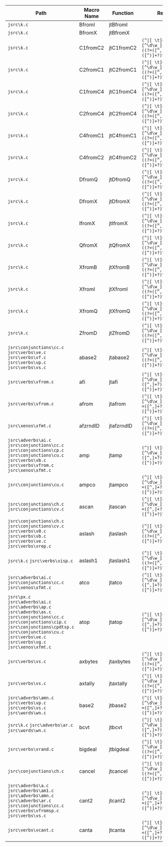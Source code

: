 |Path|Macro Name|Function|Regex|Replace|
|---|---|---|---|---|
|`jsrc\k.c`|BfromI|jtBfromI|
|`jsrc\k.c`|BfromX|jtBfromX|
|`jsrc\k.c`|C1fromC2|jtC1fromC2|`(^\|[ \t]+\|[^\d\w_])C1fromC2\((?=([^,]+?),([^)]+?)\))`|`\1jtC1fromC2(jt,`|
|`jsrc\k.c`|C2fromC1|jtC2fromC1|`(^\|[ \t]+\|[^\d\w_])C2fromC1\((?=([^,]+?),([^)]+?)\))`|`\1jtC2fromC1(jt,`|
|`jsrc\k.c`|C1fromC4|jtC1fromC4|`(^\|[ \t]+\|[^\d\w_])C1fromC4\((?=([^,]+?),([^)]+?)\))`|`\1jtC1fromC4(jt,`|
|`jsrc\k.c`|C2fromC4|jtC2fromC4|`(^\|[ \t]+\|[^\d\w_])C2fromC4\((?=([^,]+?),([^)]+?)\))`|`\1jtC2fromC4(jt,`|
|`jsrc\k.c`|C4fromC1|jtC4fromC1|`(^\|[ \t]+\|[^\d\w_])C4fromC1\((?=([^,]+?),([^)]+?)\))`|`\1jtC4fromC1(jt,`|
|`jsrc\k.c`|C4fromC2|jtC4fromC2|`(^\|[ \t]+\|[^\d\w_])C4fromC2\((?=([^,]+?),([^)]+?)\))`|`\1jtC4fromC2(jt,`|
|`jsrc\k.c`|DfromQ|jtDfromQ|`(^\|[ \t]+\|[^\d\w_])DfromQ\((?=([^,]+?),([^)]+?)\))`|`\1jtDfromQ(jt,`|
|`jsrc\k.c`|DfromX|jtDfromX|`(^\|[ \t]+\|[^\d\w_])DfromX\((?=([^,]+?),([^)]+?)\))`|`\1jtDfromX(jt,`|
|`jsrc\k.c`|IfromX|jtIfromX|`(^\|[ \t]+\|[^\d\w_])IfromX\((?=([^,]+?),([^)]+?)\))`|`\1jtIfromX(jt,`|
|`jsrc\k.c`|QfromX|jtQfromX|`(^\|[ \t]+\|[^\d\w_])QfromX\((?=([^,]+?),([^)]+?)\))`|`\1jtQfromX(jt,`|
|`jsrc\k.c`|XfromB|jtXfromB|`(^\|[ \t]+\|[^\d\w_])XfromB\((?=([^,]+?),([^)]+?)\))`|`\1jtXfromB(jt,`|
|`jsrc\k.c`|XfromI|jtXfromI|`(^\|[ \t]+\|[^\d\w_])XfromI\((?=([^,]+?),([^)]+?)\))`|`\1jtXfromI(jt,`|
|`jsrc\k.c`|XfromQ|jtXfromQ|`(^\|[ \t]+\|[^\d\w_])XfromQ\((?=([^,]+?),([^)]+?)\))`|`\1jtXfromQ(jt,`|
|`jsrc\k.c`|ZfromD|jtZfromD|`(^\|[ \t]+\|[^\d\w_])ZfromD\((?=([^,]+?),([^)]+?)\))`|`\1jtZfromD(jt,`|
|`jsrc\conjunctions\cc.c` `jsrc\verbs\ve.c` `jsrc\verbs\vf.c` `jsrc\verbs\vp.c` `jsrc\verbs\vs.c`|abase2|jtabase2|`(^\|[ \t]+\|[^\d\w_])abase2\((?=([^,]+?),([^)]+?)\))`|`\1jtabase2(jt,`|
|`jsrc\verbs\vfrom.c`|afi|jtafi|`(^\|[ \t]+\|[^\d\w_])afi\((?=([^,]+?),([^)]+?)\))`|`\1jtafi(jt,`|
|`jsrc\verbs\vfrom.c`|afrom|jtafrom|`(^\|[ \t]+\|[^\d\w_])afrom\((?=([^,]+?),([^)]+?)\))`|`\1jtafrom(jt,`|
|`jsrc\xenos\xfmt.c`|afzrndID|jtafzrndID|`(^\|[ \t]+\|[^\d\w_])afzrndID\((?=([^,]+?),([^)]+?)\))`|`\1jtafzrndID(jt,`|
|`jsrc\adverbs\ai.c` `jsrc\conjunctions\cc.c` `jsrc\conjunctions\cp.c` `jsrc\conjunctions\cu.c` `jsrc\verbs\vb.c` `jsrc\verbs\vfrom.c` `jsrc\xenos\xfmt.c`|amp|jtamp|`(^\|[ \t]+\|[^\d\w_])amp\((?=([^,]+?),([^)]+?)\))`|`\1jtamp(jt,`|
|`jsrc\conjunctions\cu.c`|ampco|jtampco|`(^\|[ \t]+\|[^\d\w_])ampco\((?=([^,]+?),([^)]+?)\))`|`\1jtampco(jt,`|
|`jsrc\conjunctions\ch.c` `jsrc\conjunctions\cv.c`|ascan|jtascan|`(^\|[ \t]+\|[^\d\w_])ascan\((?=([^,]+?),([^)]+?)\))`|`\1jtascan(jt,`|
|`jsrc\conjunctions\ch.c` `jsrc\conjunctions\cv.c` `jsrc\verbs\v0.c` `jsrc\verbs\vb.c` `jsrc\verbs\ve.c` `jsrc\verbs\vrep.c`|aslash|jtaslash|`(^\|[ \t]+\|[^\d\w_])aslash\((?=([^,]+?),([^)]+?)\))`|`\1jtaslash(jt,`|
|`jsrc\k.c` `jsrc\verbs\visp.c`|aslash1|jtaslash1|`(^\|[ \t]+\|[^\d\w_])aslash1\((?=([^,]+?),([^)]+?)\))`|`\1jtaslash1(jt,`|
|`jsrc\adverbs\ai.c` `jsrc\conjunctions\cc.c` `jsrc\xenos\xfmt.c`|atco|jtatco|`(^\|[ \t]+\|[^\d\w_])atco\((?=([^,]+?),([^)]+?)\))`|`\1jtatco(jt,`|
|`jsrc\px.c` `jsrc\adverbs\ai.c` `jsrc\adverbs\ap.c` `jsrc\adverbs\as.c` `jsrc\conjunctions\cc.c` `jsrc\conjunctions\cip.c` `jsrc\conjunctions\cpdtsp.c` `jsrc\conjunctions\cu.c` `jsrc\verbs\ve.c` `jsrc\verbs\vg.c` `jsrc\xenos\xfmt.c`|atop|jtatop|`(^\|[ \t]+\|[^\d\w_])atop\((?=([^,]+?),([^)]+?)\))`|`\1jtatop(jt,`|
|`jsrc\verbs\vs.c`|axbytes|jtaxbytes|`(^\|[ \t]+\|[^\d\w_])axbytes\((?=([^,]+?),([^)]+?)\))`|`\1jtaxbytes(jt,`|
|`jsrc\verbs\vs.c`|axtally|jtaxtally|`(^\|[ \t]+\|[^\d\w_])axtally\((?=([^,]+?),([^)]+?)\))`|`\1jtaxtally(jt,`|
|`jsrc\adverbs\amn.c` `jsrc\verbs\vp.c` `jsrc\verbs\vs.c` `jsrc\words\wn.c`|base2|jtbase2|`(^\|[ \t]+\|[^\d\w_])base2\((?=([^,]+?),([^)]+?)\))`|`\1jtbase2(jt,`|
|`jsrc\k.c` `jsrc\adverbs\ar.c` `jsrc\words\wn.c`|bcvt|jtbcvt|`(^\|[ \t]+\|[^\d\w_])bcvt\((?=([^,]+?),([^)]+?)\))`|`\1jtbcvt(jt,`|
|`jsrc\verbs\vrand.c`|bigdeal|jtbigdeal|`(^\|[ \t]+\|[^\d\w_])bigdeal\((?=([^,]+?),([^)]+?)\))`|`\1jtbigdeal(jt,`|
|`jsrc\conjunctions\ch.c`|cancel|jtcancel|`(^\|[ \t]+\|[^\d\w_])cancel\((?=([^,]+?),([^)]+?)\))`|`\1jtcancel(jt,`|
|`jsrc\adverbs\a.c` `jsrc\adverbs\am1.c` `jsrc\adverbs\amn.c` `jsrc\adverbs\ar.c` `jsrc\conjunctions\cc.c` `jsrc\verbs\vfromsp.c` `jsrc\verbs\vs.c`|cant2|jtcant2|`(^\|[ \t]+\|[^\d\w_])cant2\((?=([^,]+?),([^)]+?)\))`|`\1jtcant2(jt,`|
|`jsrc\verbs\vcant.c`|canta|jtcanta|`(^\|[ \t]+\|[^\d\w_])canta\((?=([^,]+?),([^)]+?)\))`|`\1jtcanta(jt,`|